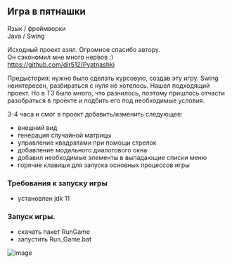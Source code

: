 Игра в пятнашки
------------------

Язык / фреймворки  
Java / Swing


Исходный проект взял. Огромное спасибо автору.   
Он сэкономил мне много нервов :)  
https://github.com/dir512/Pyatnashki

Предыстория: нужно было сделать курсовую, создав эту игру. Swing неинтересен, разбираться с нуля не хотелось. 
Нашел подходящий проект. Но в ТЗ было много, что разнилось, поэтому пришлось отчасти разобраться в проекте
и подбить его под необходимые условия. 

3-4 часа и смог в проект добавить/изменить следующее:
- внешний вид
- генерация случайной матрицы
- управление квадратами при помощи стрелок
- добавление модального диалогового окна
- добавил необходимые элементы в выпадающие списки меню
- горячие клавиши для запуска основных процессов игры

### Требования к запуску игры
- установлен jdk 11

### Запуск игры.
- скачать пакет RunGame
- запустить Run_Game.bat

![image](https://github.com/RHONT/Fifteens/assets/96048104/fa3893c4-cff8-4fbf-ab23-34a4526be2b3)





